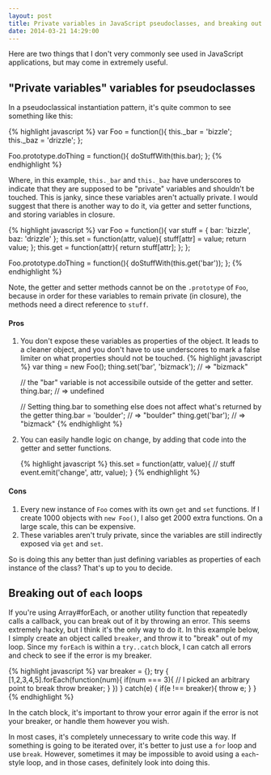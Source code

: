 ```yaml
---
layout: post
title: Private variables in JavaScript pseudoclasses, and breaking out of `each` loops
date: 2014-03-21 14:29:00
---
```


Here are two things that I don't very commonly see used in JavaScript applications, but may come in extremely useful.

## "Private variables" variables for pseudoclasses

In a pseudoclassical instantiation pattern, it's quite common to see something like this:

{% highlight javascript %}
var Foo = function(){
  this._bar = 'bizzle';
  this._baz = 'drizzle';
};

Foo.prototype.doThing = function(){
  doStuffWith(this.bar);
};
{% endhighlight %}

Where, in this example, `this._bar` and `this._baz` have underscores to indicate that they are supposed to be "private" variables and shouldn't be touched. This is janky, since these variables aren't actually private. I would suggest that there is another way to do it, via getter and setter functions, and storing variables in closure.

{% highlight javascript %}
var Foo = function(){
  var stuff = {
    bar: 'bizzle',
    baz: 'drizzle'
  };
  this.set = function(attr, value){
    stuff[attr] = value;
    return value;
  };
  this.get = function(attr){
    return stuff[attr];
  };
};

Foo.prototype.doThing = function(){
  doStuffWith(this.get('bar'));
};
{% endhighlight %}

Note, the getter and setter methods cannot be on the `.prototype` of `Foo`, because in order for these variables to remain private (in closure), the methods need a direct reference to `stuff`. 
#### Pros

<ol>
  <li>
You don't expose these variables as properties of the object. It leads to a cleaner object, and you don't have to use underscores to mark a false limiter on what properties should not be touched.
{% highlight javascript %}
var thing = new Foo();
thing.set('bar', 'bizmack');
// => "bizmack"

// the "bar" variable is not accessibile outside of the getter and setter.
thing.bar;
// => undefined

// Setting thing.bar to something else does not affect what's returned by the getter
thing.bar = 'boulder';
// => "boulder"
thing.get('bar');
// => "bizmack"
{% endhighlight %}
  </li>
  <li>
You can easily handle logic on change, by adding that code into the getter and setter functions.

{% highlight javascript %}
this.set = function(attr, value){
  // stuff
  event.emit('change', attr, value);
}
{% endhighlight %}
  </li>
</ol>


#### Cons

1. Every new instance of `Foo` comes with its own `get` and `set` functions. If I create 1000 objects with `new Foo()`, I also get 2000 extra functions. On a large scale, this can be expensive.
2. These variables aren't truly private, since the variables are still indirectly exposed via `get` and `set`.

So is doing this any better than just defining variables as properties of each instance of the class? That's up to you to decide.


## Breaking out of `each` loops

If you're using Array#forEach, or another utility function that repeatedly calls a callback, you can break out of it by throwing an error. This seems extremely hacky, but I think it's the only way to do it. In this example below, I simply create an object called `breaker`, and throw it to "break" out of my loop. Since my `forEach` is within a `try..catch` block, I can catch all errors and check to see if the error is my breaker.

{% highlight javascript %}
var breaker = {};
try {
  [1,2,3,4,5].forEach(function(num){
    if(num === 3){    // I picked an arbitrary point to break
      throw breaker;
    }
  })
} catch(e) {
  if(e !== breaker){
    throw e;
  }
}
{% endhighlight %}

In the catch block, it's important to throw your error again if the error is not your breaker, or handle them however you wish.

In most cases, it's completely unnecessary to write code this way. If something is going to be iterated over, it's better to just use a `for` loop and use `break`. However, sometimes it may be impossible to avoid using a `each`-style loop, and in those cases, definitely look into doing this.